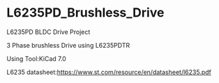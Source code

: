 # L6235PD_Brushless_Drive
L6235PD BLDC Drive Project

3 Phase brushless Drive using L6235PDTR

Using Tool:KiCad 7.0

L6235 datasheet:https://www.st.com/resource/en/datasheet/l6235.pdf
